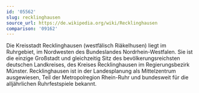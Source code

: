 ```yaml
---
id: '05562'
slug: recklinghausen
source_url: https://de.wikipedia.org/wiki/Recklinghausen
comparison: '09162'
---
```


Die Kreisstadt Recklinghausen (westfälisch Riäkelhusen) liegt im Ruhrgebiet, im Nordwesten des Bundeslandes Nordrhein-Westfalen. Sie ist die einzige Großstadt und gleichzeitig Sitz des bevölkerungsreichsten deutschen Landkreises, des Kreises Recklinghausen im Regierungsbezirk Münster. Recklinghausen ist in der Landesplanung als Mittelzentrum ausgewiesen, Teil der Metropolregion Rhein-Ruhr und bundesweit für die alljährlichen Ruhrfestspiele bekannt.
